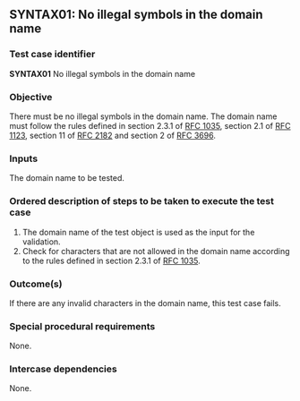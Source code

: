 ## SYNTAX01: No illegal symbols in the domain name

### Test case identifier
**SYNTAX01** No illegal symbols in the domain name

### Objective

There must be no illegal symbols in the domain name.
The domain name must follow the rules defined in section 2.3.1 of
[RFC 1035](http://www.ietf.org/rfc/rfc1035.txt),
section 2.1 of [RFC 1123](http://tools.ietf.org/html/rfc1123#section-2.1),
section 11 of
[RFC 2182](http://tools.ietf.org/html/rfc2181#section-11) and section 2 of
[RFC 3696](http://tools.ietf.org/html/rfc3696#section-2).

### Inputs

The domain name to be tested.

### Ordered description of steps to be taken to execute the test case

1. The domain name of the test object is used as the input for the
   validation.
2. Check for characters that are not allowed in the domain name according
   to the rules defined in section 2.3.1 of
   [RFC 1035](http://www.ietf.org/rfc/rfc1035.txt).

### Outcome(s)

If there are any invalid characters in the domain name, this test case fails.

### Special procedural requirements

None.

### Intercase dependencies

None.
